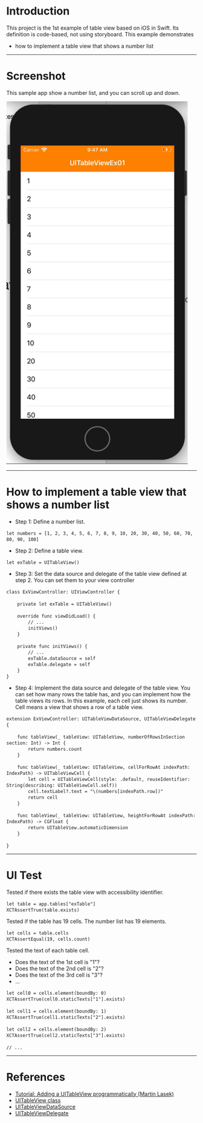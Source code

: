 # Introduction

This project is the 1st example of table view based on iOS in Swift. Its definition is code-based, not using storyboard. This example demonstrates

* how to implement a table view that shows a number list

---

# Screenshot

This sample app show a number list, and you can scroll up and down.

<img src="./UINavigationEx01-screen.gif" width="480"></img>

---

# How to implement a table view that shows a number list

* Step 1: Define a number list.

```
let numbers = [1, 2, 3, 4, 5, 6, 7, 8, 9, 10, 20, 30, 40, 50, 60, 70, 80, 90, 100]
```

* Step 2: Define a table view.

```
let exTable = UITableView()
```

* Step 3: Set the data source and delegate of the table view defined at step 2. You can set them to your view controller

```
class ExViewController: UIViewController {

    private let exTable = UITableView()

    override func viewDidLoad() {
        // ...
        initViews()
    }

    private func initViews() {
        // ...
        exTable.dataSource = self
        exTable.delegate = self
    }
}
```

* Step 4: Implement the data source and delegate of the table view. You can set how many rows the table has, and you can implement how the table views its rows. In this example, each cell just shows its number. Cell means a view that shows a row of a table view.

```
extension ExViewController: UITableViewDataSource, UITableViewDelegate {

    func tableView(_ tableView: UITableView, numberOfRowsInSection section: Int) -> Int {
        return numbers.count
    }
    
    func tableView(_ tableView: UITableView, cellForRowAt indexPath: IndexPath) -> UITableViewCell {
        let cell = UITableViewCell(style: .default, reuseIdentifier: String(describing: UITableViewCell.self))
        cell.textLabel?.text = "\(numbers[indexPath.row])"
        return cell
    }

    func tableView(_ tableView: UITableView, heightForRowAt indexPath: IndexPath) -> CGFloat {
        return UITableView.automaticDimension
    }

}
```

---

# UI Test

Tested if there exists the table view with accessibility identifier.

```
let table = app.tables["exTable"]
XCTAssertTrue(table.exists)
```

Tested if the table has 19 cells. The number list has 19 elements.

```
let cells = table.cells
XCTAssertEqual(19, cells.count)
```

Tested the text of each table cell.
* Does the text of the 1st cell is "1"?
* Does the text of the 2nd cell is "2"?
* Does the text of the 3rd cell is "3"?
* ...

```
let cell0 = cells.element(boundBy: 0)
XCTAssertTrue(cell0.staticTexts["1"].exists)

let cell1 = cells.element(boundBy: 1)
XCTAssertTrue(cell1.staticTexts["2"].exists)

let cell2 = cells.element(boundBy: 2)
XCTAssertTrue(cell2.staticTexts["3"].exists)

// ...
```

---

# References

* [Tutorial: Adding a UITableView programmatically (Martin Lasek)](https://medium.com/@martinlasek/tutorial-adding-a-uitableview-programmatically-433cb17ae07d)
* [UITableView class](https://developer.apple.com/documentation/uikit/uitableview)
* [UITableViewDataSource](https://developer.apple.com/documentation/uikit/uitableviewdatasource)
* [UITableViewDelegate](https://developer.apple.com/documentation/uikit/uitableviewdelegate)
